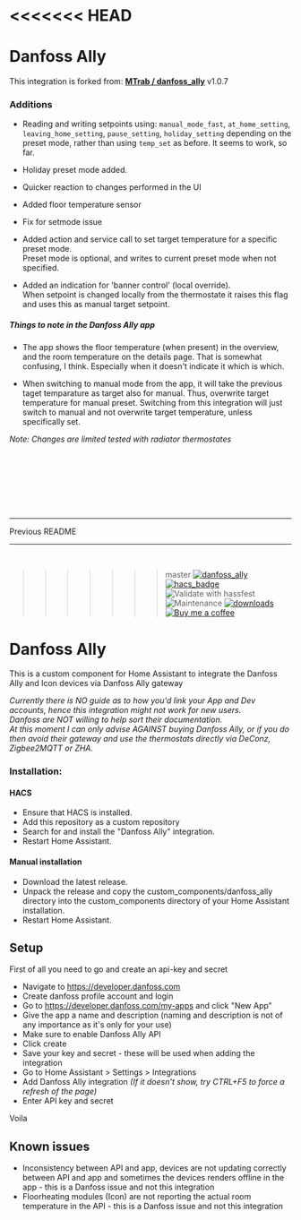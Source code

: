 <<<<<<< HEAD
=======
# Danfoss Ally


This integration is forked from: **[MTrab / danfoss_ally](https://github.com/MTrab/danfoss_ally)**  v1.0.7
  
### Additions

- Reading and writing setpoints using: `manual_mode_fast`, `at_home_setting`, `leaving_home_setting`, `pause_setting`, `holiday_setting` depending on the preset mode, rather than using `temp_set` as before.
It seems to work, so far.
 
- Holiday preset mode added.
 
- Quicker reaction to changes performed in the UI
 
- Added floor temperature sensor
 
- Fix for setmode issue

- Added action and service call to set target temperature for a specific preset mode.  
Preset mode is optional, and writes to current preset mode when not specified.

- Added an indication for 'banner control' (local override).  
When setpoint is changed locally from the thermostate it raises this flag and uses this as manual target setpoint.  


##### Things to note in the Danfoss Ally app

- The app shows the floor temperature (when present) in the overview, and the room temperature on the details page. That is somewhat confusing, I think. Especially when it doesn't indicate it which is which.

- When switching to manual mode from the app, it will take the previous taget temparature as target also for manual. Thus, overwrite target temperature for manual preset.
Switching from this integration will just switch to manual and not overwrite target temperature, unless specifically set. 
  
*Note: Changes are limited tested with radiator thermostates*
<br/>
<br/>
<br/>
<br/>
<br/>
<br/>
<br/>
<br/>

---
Previous README

---
<br/>

>>>>>>> master
[![danfoss_ally](https://img.shields.io/github/release/mtrab/danfoss_ally/all.svg?style=plastic&label=Current%20release)](https://github.com/mtrab/danfoss_ally) [![hacs_badge](https://img.shields.io/badge/HACS-Default-orange.svg?style=plastic)](https://github.com/custom-components/hacs) ![Validate with hassfest](https://img.shields.io/github/workflow/status/mtrab/danfoss_ally/Code%20validation?label=Hass%20validation&style=plastic) ![Maintenance](https://img.shields.io/maintenance/yes/2022.svg?style=plastic&label=Integration%20maintained) [![downloads](https://img.shields.io/github/downloads/mtrab/danfoss_ally/total?style=plastic&label=Total%20downloads)](https://github.com/mtrab/danfoss_ally) [![Buy me a coffee](https://img.shields.io/static/v1?label=Buy%20me%20a%20coffee&message=and%20say%20thanks&color=orange&logo=buymeacoffee&logoColor=white&style=plastic)](https://www.buymeacoffee.com/mtrab)

# Danfoss Ally

This is a custom component for Home Assistant to integrate the Danfoss Ally and Icon devices via Danfoss Ally gateway

*Currently there is NO guide as to how you'd link your App and Dev accounts, hence this integration might not work for new users.<br>
Danfoss are NOT willing to help sort their documentation.<br>
At this moment I can only advise AGAINST buying Danfoss Ally, or if you do then avoid their gateway and use the thermostats directly via DeConz, Zigbee2MQTT or ZHA.*

### Installation:

#### HACS

- Ensure that HACS is installed.
- Add this repository as a custom repository
- Search for and install the "Danfoss Ally" integration.
- Restart Home Assistant.

#### Manual installation

- Download the latest release.
- Unpack the release and copy the custom_components/danfoss_ally directory into the custom_components directory of your Home Assistant installation.
- Restart Home Assistant.

## Setup

First of all you need to go and create an api-key and secret

* Navigate to https://developer.danfoss.com
* Create danfoss profile account and login
* Go to https://developer.danfoss.com/my-apps and click "New App"
* Give the app a name and description (naming and description is not of any importance as it's only for your use)
* Make sure to enable Danfoss Ally API
* Click create
* Save your key and secret - these will be used when adding the integration
* Go to Home Assistant > Settings > Integrations
* Add Danfoss Ally integration *(If it doesn't show, try CTRL+F5 to force a refresh of the page)*
* Enter API key and secret

Voila

## Known issues

* Inconsistency between API and app, devices are not updating correctly between API and app and sometimes the devices renders offline in the app - this is a Danfoss issue and not this integration
* Floorheating modules (Icon) are not reporting the actual room temperature in the API - this is a Danfoss issue and not this integration
